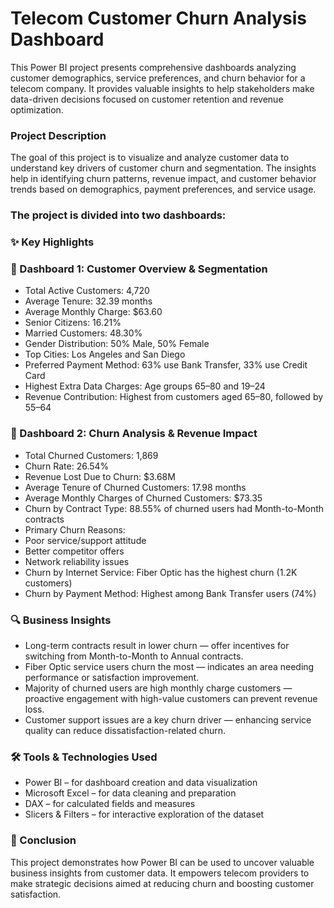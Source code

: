 # **Telecom Customer Churn Analysis Dashboard**

This Power BI project presents comprehensive dashboards analyzing customer demographics, service preferences, and churn behavior for a telecom company. It provides valuable insights to help stakeholders make data-driven decisions focused on customer retention and revenue optimization.

### Project Description
The goal of this project is to visualize and analyze customer data to understand key drivers of customer churn and segmentation. The insights help in identifying churn patterns, revenue impact, and customer behavior trends based on demographics, payment preferences, and service usage.

### The project is divided into two dashboards:

### ✨ Key Highlights

### 📌 Dashboard 1: Customer Overview & Segmentation
- Total Active Customers: 4,720
- Average Tenure: 32.39 months
- Average Monthly Charge: $63.60
- Senior Citizens: 16.21%
- Married Customers: 48.30%
- Gender Distribution: 50% Male, 50% Female
- Top Cities: Los Angeles and San Diego
- Preferred Payment Method: 63% use Bank Transfer, 33% use Credit Card
- Highest Extra Data Charges: Age groups 65–80 and 19–24
- Revenue Contribution: Highest from customers aged 65–80, followed by 55–64

### 📌 Dashboard 2: Churn Analysis & Revenue Impact
- Total Churned Customers: 1,869
- Churn Rate: 26.54%
- Revenue Lost Due to Churn: $3.68M
- Average Tenure of Churned Customers: 17.98 months
- Average Monthly Charges of Churned Customers: $73.35
- Churn by Contract Type: 88.55% of churned users had Month-to-Month contracts
- Primary Churn Reasons:
- Poor service/support attitude
- Better competitor offers
- Network reliability issues
- Churn by Internet Service: Fiber Optic has the highest churn (1.2K customers)
- Churn by Payment Method: Highest among Bank Transfer users (74%)

### 🔍 Business Insights
- Long-term contracts result in lower churn — offer incentives for switching from Month-to-Month to Annual contracts.
- Fiber Optic service users churn the most — indicates an area needing performance or satisfaction improvement.
- Majority of churned users are high monthly charge customers — proactive engagement with high-value customers can prevent revenue loss.
- Customer support issues are a key churn driver — enhancing service quality can reduce dissatisfaction-related churn.

### 🛠 Tools & Technologies Used
- Power BI – for dashboard creation and data visualization
- Microsoft Excel – for data cleaning and preparation
- DAX – for calculated fields and measures
- Slicers & Filters – for interactive exploration of the dataset

### 📌 Conclusion
This project demonstrates how Power BI can be used to uncover valuable business insights from customer data. It empowers telecom providers to make strategic decisions aimed at reducing churn and boosting customer satisfaction.
